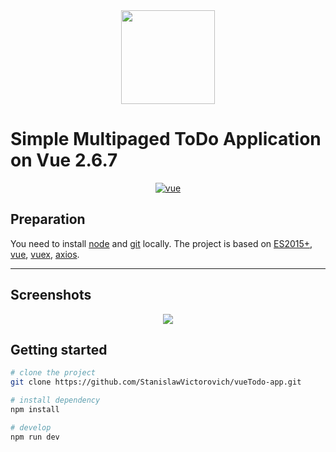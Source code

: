 <div align="center"> 
  <a href="https://github.com/StanislawVictorovich/vueTodo-App">
    <img width="150" height="150" src="https://sdtimes.com/wp-content/uploads/2014/09/todo-manager-icon.png">
  </a>
</div>

# Simple Multipaged ToDo Application on Vue 2.6.7

<p align="center">
  <a href="https://github.com/vuejs/vue">
    <img src="https://img.shields.io/badge/vue-2.6.7-brightgreen.svg" alt="vue">
  </a>
</p>

## Preparation

You need to install [node](http://nodejs.org/) and [git](https://git-scm.com/) locally. The project is based on [ES2015+](http://es6.ruanyifeng.com/), [vue](https://cn.vuejs.org/index.html), [vuex](https://vuex.vuejs.org/zh-cn/), [axios](https://github.com/axios/axios).

---

## Screenshots

<div align="center"> 
  <img src="https://i.ibb.co/wLznXrC/image.png">
</div>

## Getting started

```bash
# clone the project
git clone https://github.com/StanislawVictorovich/vueTodo-app.git

# install dependency
npm install

# develop
npm run dev
```
